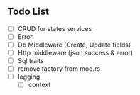 ## Todo List
- [ ] CRUD for states services
- [ ] Error
- [ ] Db Middleware (Create, Update fields)
- [ ] Http middleware (json success & error)
- [ ] Sql traits
- [ ] remove factory from mod.rs
- [ ] logging
  - [ ] context
